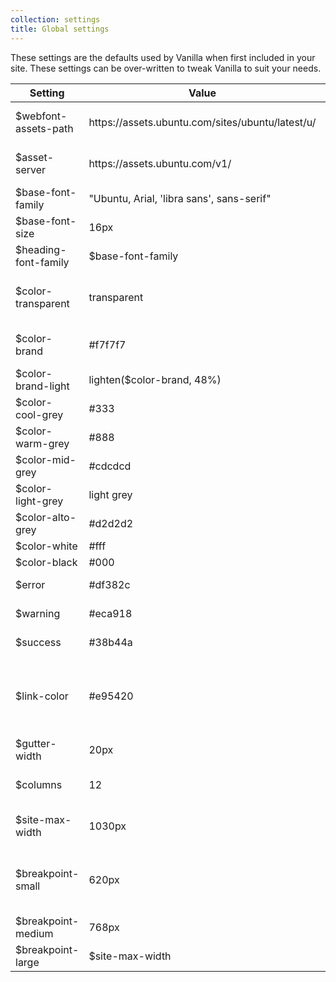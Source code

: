 ```yaml
---
collection: settings
title: Global settings
---
```


These settings are the defaults used by Vanilla when first included in your site. These settings can be over-written to tweak Vanilla to suit your needs.
<table>
  <thead>
    <tr>
      <th>Setting</th>
      <th>Value</th>
      <th>Notes</th>
    </tr>
  </thead>
  <tbody>
    <tr>
      <td>$webfont-assets-path</td>
      <td>https://assets.ubuntu.com/sites/ubuntu/latest/u/</td>
      <td>assets database path</td>
    </tr>
    <tr>
      <td>$asset-server</td>
      <td>https://assets.ubuntu.com/v1/</td>
      <td>assets server address</td>
    </tr>
    <tr>
      <td>$base-font-family</td>
      <td>"Ubuntu, Arial, 'libra sans', sans-serif"</td>
      <td>Base font family</td>
    </tr>
    <tr>
      <td>$base-font-size</td>
      <td>16px</td>
      <td>Base font size</td>
    </tr>
    <tr>
      <td>$heading-font-family</td>
      <td>$base-font-family</td>
      <td>Heading font family</td>
    </tr>
    <tr>
      <td>$color-transparent</td>
      <td>transparent</td>
      <td>transparent to use throughout the site</td>
    </tr>
    <tr>
      <td>$color-brand</td>
      <td>#f7f7f7</td>
      <td>the theme's core brand colour</td>
    </tr>
    <tr>
      <td>$color-brand-light</td>
      <td>lighten($color-brand, 48%)</td>
      <td>light brand colour</td>
    </tr>
    <tr>
      <td>$color-cool-grey</td>
      <td>#333</td>
      <td>cool grey</td>
    </tr>
    <tr>
      <td>$color-warm-grey</td>
      <td>#888</td>
      <td>warm grey</td>
    </tr>
    <tr>
      <td>$color-mid-grey</td>
      <td>#cdcdcd</td>
      <td>mid grey</td>
    </tr>
    <tr>
      <td>$color-light-grey</td>
      <td>light grey</td>
      <td>light grey</td>
    </tr>
    <tr>
      <td>$color-alto-grey</td>
      <td>#d2d2d2</td>
      <td>alto grey</td>
    </tr>
    <tr>
      <td>$color-white</td>
      <td>#fff</td>
      <td>white</td>
    </tr>
    <tr>
      <td>$color-black</td>
      <td>#000</td>
      <td>black</td>
    </tr>
    <tr>
      <td>$error</td>
      <td>#df382c</td>
      <td>error notifications</td>
    </tr>
    <tr>
      <td>$warning</td>
      <td>#eca918</td>
      <td>warning notifications</td>
    </tr>
    <tr>
      <td>$success</td>
      <td>#38b44a</td>
      <td>success notifications</td>
    </tr>
    <tr>
      <td>$link-color</td>
      <td>#e95420</td>
      <td>This is the global link color, mainly used for links in content</td>
    </tr>
    <tr>
      <td>$gutter-width</td>
      <td>20px</td>
      <td>gutter width</td>
    </tr>    
    <tr>
      <td>$columns</td>
      <td>12</td>
      <td>number of columns in the grid</td>
    </tr>    
    <tr>
      <td>$site-max-width</td>
      <td>1030px</td>
      <td>site maximum width</td>
    </tr>
    <tr>
      <td>$breakpoint-small</td>
      <td>620px</td>
      <td>Threshold to switch to small screen navigation</td>
    </tr>    
    <tr>
      <td>$breakpoint-medium</td>
      <td>768px</td>
      <td>Medium breakpoint</td>
    </tr>    
    <tr>
      <td>$breakpoint-large</td>
      <td>$site-max-width</td>
      <td>Large breakpoint</td>
    </tr>    
  </tbody>
</table>
